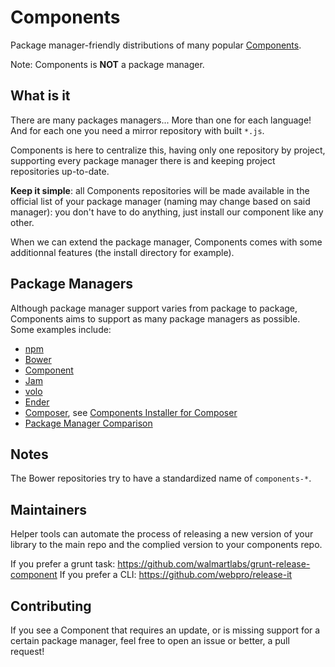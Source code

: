 Components
==========

Package manager-friendly distributions of many popular [Components](http://github.com/components).

Note: Components is **NOT** a package manager.

What is it
----------
There are many packages managers... More than one for each language!
And for each one you need a mirror repository with built `*.js`.

Components is here to centralize this, having only one repository by project, supporting 
every package manager there is and keeping project repositories up-to-date.

**Keep it simple**: all Components repositories will be made available in the
official list of your package manager (naming may change based on said manager):
you don't have to do anything, just install our component like any other.

When we can extend the package manager, Components comes with some additionnal
features (the install directory for example).


Package Managers
----------------
Although package manager support varies from package to package, Components aims
to support as many package managers as possible. Some examples include:

* [npm](http://npmjs.org)
* [Bower](http://bower.io/)
* [Component](http://github.com/component/component)
* [Jam](http://jamjs.org)
* [volo](http://volojs.org)
* [Ender](http://ender.jit.su)
* [Composer](http://getcomposer.org), see [Components Installer for Composer](https://github.com/RobLoach/component-installer)
* [Package Manager Comparison](https://github.com/wilmoore/frontend-packagers)


Notes
-----
The Bower repositories try to have a standardized name of `components-*`.


Maintainers
-----------
Helper tools can automate the process of releasing a new version of your library to the main repo and the complied version to your components repo.

If you prefer a grunt task: https://github.com/walmartlabs/grunt-release-component
If you prefer a CLI: https://github.com/webpro/release-it


Contributing
------------

If you see a Component that requires an update, or is missing support for a
certain package manager, feel free to open an issue or better, a pull request!

